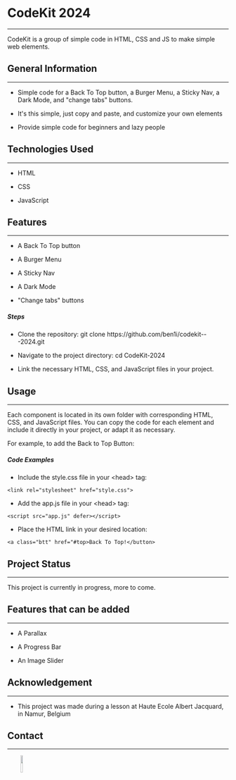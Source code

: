 <h1>CodeKit 2024</h1>
<hr><p>CodeKit is a group of simple code in HTML, CSS and JS to make simple web elements.</p><h2>General Information</h2>
<hr><ul>
<li>Simple code for a Back To Top button, a Burger Menu, a Sticky Nav, a Dark Mode, and "change tabs" buttons.</li>
</ul><ul>
<li>It's this simple, just copy and paste, and customize your own elements</li>
</ul><ul>
<li>Provide simple code for beginners and lazy people</li>
</ul><h2>Technologies Used</h2>
<hr><ul>
<li>HTML</li>
</ul><ul>
<li>CSS</li>
</ul><ul>
<li>JavaScript</li>
</ul><h2>Features</h2>
<hr><ul>
<li>A Back To Top button</li>
</ul><ul>
<li>A Burger Menu</li>
</ul><ul>
<li>A Sticky Nav</li>
</ul><ul>
<li>A Dark Mode</li>
</ul><ul>
<li>"Change tabs" buttons</li>
</ul><h5>Steps</h5><ul>
<li>Clone the repository: git clone https://github.com/ben1i/codekit---2024.git</li>
</ul><ul>
<li>Navigate to the project directory: cd CodeKit-2024</li>
</ul><ul>
<li>Link the necessary HTML, CSS, and JavaScript files in your project.</li>
</ul><h2>Usage</h2>
<hr><p>Each component is located in its own folder with corresponding HTML, CSS, and JavaScript files. You can copy the code for each element and include it directly in your project, or adapt it as necessary.</p>
<p>For example, to add the Back to Top Button:</p><h5>Code Examples</h5><ul>
<li>Include the style.css file in your &lt;head&gt; tag:</li>
</ul><p><code>&lt;link rel="stylesheet" href="style.css"&gt;</code></p><ul>
<li>Add the app.js file in your &lt;head&gt; tag:</li>
</ul><p><code>&lt;script src="app.js" defer&gt;&lt;/script&gt;</code></p><ul>
<li>Place the HTML link in your desired location:</li>
</ul><p><code>&lt;a class="btt" href="#top&gt;Back To Top!&lt;/button&gt;</code></p><h2>Project Status</h2>
<hr><p>This project is currently in progress, more to come.</p><h2>Features that can be added</h2>
<hr><ul>
<li>A Parallax</li>
</ul><ul>
<li>A Progress Bar</li>
</ul><ul>
<li>An Image Slider</li>
</ul><h2>Acknowledgement</h2>
<hr><ul>
<li>This project was made during a lesson at Haute Ecole Albert Jacquard, in Namur, Belgium</li>
</ul><h2>Contact</h2>
<hr><p><span style="margin-right: 30px;"></span><a href="https://github.com/ben1i"><img target="_blank" src="https://cdn.jsdelivr.net/gh/devicons/devicon/icons/github/github-original.svg" style="width: 10%;"></a></p>